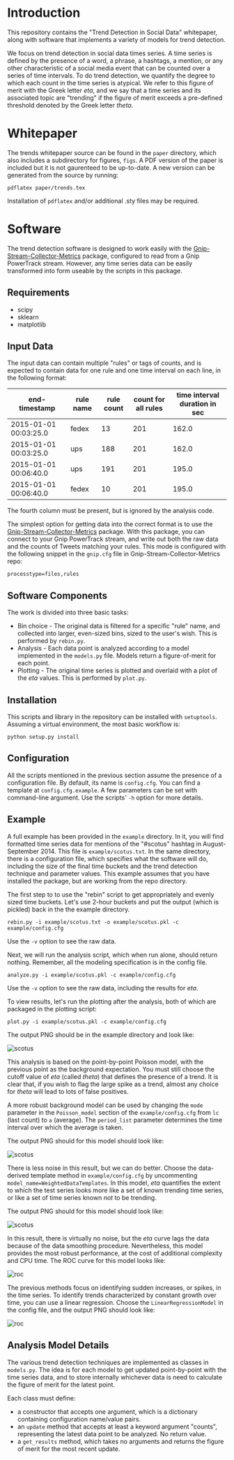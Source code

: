 # Introduction

This repository contains the "Trend Detection in Social Data" whitepaper,
along with software that implements a variety of models for trend detection.

We focus on trend detection in social data times series. A time series is
defined by the presence of a word, a phrase, a hashtags, a mention, or any
other characteristic of a social media event that can be counted over a
series of time intervals. To do trend detection, we quantify 
the degree to which each count in the time series is atypical. We refer to
this figure of merit with the Greek letter *eta*, and we say that a 
time series and its associated topic are "trending" if the figure of merit
exceeds a pre-defined threshold denoted by the Greek letter *theta*. 

# Whitepaper

The trends whitepaper source can be found in the `paper` directory, which
also includes a subdirectory for figures, `figs`. A PDF version of the 
paper is included but it is not gaurenteed to be up-to-date. A new version can
be generated from the source by running:

`pdflatex paper/trends.tex`

Installation of `pdflatex` and/or additional .sty files may be required.

# Software

The trend detection software is designed to work easily with 
the [Gnip-Stream-Collector-Metrics](https://github.com/DrSkippy/Gnip-Stream-Collector-Metrics) package, 
configured to read
from a Gnip PowerTrack stream. However, any time series data can be easily
transformed into form useable by the scripts in this package. 

## Requirements

* scipy
* sklearn
* matplotlib

## Input Data

The input data can contain multiple "rules" or tags of counts, and is expected to contain data 
for one rule and one time interval on each line, in the following format:

| end-timestamp | rule name | rule count | count for all rules | time interval duration in sec |
| ------------------- | --------- | ---------- | ------------------- | ------------------------- |
| 2015-01-01 00:03:25.0  | fedex | 13 | 201 | 162.0 |
| 2015-01-01 00:03:25.0  | ups | 188 | 201 | 162.0 |
|2015-01-01 00:06:40.0| ups| 191| 201| 195.0 |
|2015-01-01 00:06:40.0| fedex| 10| 201| 195.0 |

The fourth column must be present, but is ignored by the analysis code.

The simplest option for getting data into the correct format is to use
the [Gnip-Stream-Collector-Metrics](https://github.com/DrSkippy/Gnip-Stream-Collector-Metrics) package. 
With this package, you can connect to your Gnip PowerTrack stream, 
and write out both the raw data and the counts of Tweets matching your rules.
This mode is configured with the following snippet in the `gnip.cfg` file 
in Gnip-Stream-Collector-Metrics repo:

`processtype=files,rules`


## Software Components

The work is divided into three basic tasks:

* Bin choice - The original data is filtered for a specific "rule" name, and 
collected into larger, even-sized bins, sized to the user's wish. 
This is performed by `rebin.py`. 
* Analysis - Each data point is analyzed according to a model implemented in
the `models.py` file. Models return a figure-of-merit for each point.
* Plotting - The original time series is plotted and overlaid with a plot of the *eta* values. 
This is performed by `plot.py`. 

## Installation

This scripts and library in the repository can be installed with `setuptools`. Assuming 
a virtual environment, the most basic workflow is:

`python setup.py install`

## Configuration

All the scripts mentioned in the previous section assume the presence of a configuration
file. By default, its name is `config.cfg`. You can find a template at `config.cfg.example`.
A few parameters can be set with command-line argument. Use the scripts' `-h` option
for more details.

## Example

A full example has been provided in the `example` directory. In it, you will find
formatted time series data for mentions of the "#scotus" hashtag in August-September 2014.
This file is `example/scotus.txt`. In the same directory, there is a configuration file, 
which specifies what the software will do, including the size of the final time buckets 
and the trend detection technique and parameter values. This example assumes that you
have installed the package, but are working from the repo directory.

The first step to to use the "rebin" script to get appropriately and evenly sized time buckets.
Let's use 2-hour buckets and put the output (which is pickled) back in the the example directory.

`rebin.py -i example/scotus.txt -o example/scotus.pkl -c example/config.cfg`

Use the `-v` option to see the raw data.

Next, we will run the analysis script, which when run alone, should return nothing.
Remember, all the modeling specification is in the config file.

`analyze.py -i example/scotus.pkl -c example/config.cfg`

Use the `-v` option to see the raw data, including the results for *eta*. 

To view results, let's run the plotting after the analysis, both of which 
are packaged in the plotting script:

`plot.py -i example/scotus.pkl -c example/config.cfg` 

The output PNG should be in the example directory and look like:

![scotus](https://github.com/jeffakolb/Gnip-Trend-Detection/blob/master/example/scotus.png?raw=true) 

This analysis is based on the point-by-point Poisson model, with the previous point 
as the background expectation. You must still choose the cutoff value of *eta* (called *theta*)
that defines the presence of a trend. It is clear that, if you wish to flag the large
spike as a trend, almost any choice for *theta* will lead to lots of false positives.

A more robust background model can be used by changing the `mode` parameter in the `Poisson_model`
section of the `example/config.cfg` from `lc` (last count) to `a` (average). The `period_list`
parameter determines the time interval over which the average is taken.  

The output PNG should for this model should look like:

![scotus](https://github.com/jeffakolb/Gnip-Trend-Detection/blob/master/example/scotus_averaged.png?raw=true) 

There is less noise in this result, but we can do better. Choose the data-derived template method
in `example/config.cfg` by uncommenting `model_name=WeightedDataTemplates`. In this model, *eta* quantifies the
extent to which the test series looks more like a set of known trending time series, or like a set of
time series known _not_ to be trending. 

The output PNG should for this model should look like:

![scotus](https://github.com/jeffakolb/Gnip-Trend-Detection/blob/master/example/scotus_data.png?raw=true) 

In this result, there is virtually no noise, but the *eta* curve lags the data because of the data
smoothing procedure. Nevertheless, this model provides the most robust performance, at the cost
of additional complexity and CPU time. The ROC curve for this model looks like:

![roc](https://github.com/jeffakolb/Gnip-Trend-Detection/blob/master/example/roc.png?raw=true)  

The previous methods focus on identifying sudden increases, or spikes, in the time series.
To identify trends characterized by constant growth over time, you can use 
a linear regression. Choose the `LinearRegressionModel` in the config file,
and the output PNG should look like:

![roc](https://github.com/jeffakolb/Gnip-Trend-Detection/blob/master/example/scotus_linear.png?raw=true)  


## Analysis Model Details

The various trend detection techniques are implemented as classes in `models.py`.
The idea is for each model to get updated point-by-point with the time series data,
and to store internally whichever data is need to calculate the figure of merit for
the latest point.

Each class must define:

*  a constructor that accepts one argument, which is a dictionary containing 
configuration name/value pairs. 
*  an `update` method that accepts at least a keyword argument "counts",
representing the latest data point to be analyzed. No return value.
*  a `get_results` method, which takes no arguments and returns
the figure of merit for the most recent update. 
